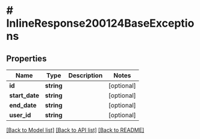 # # InlineResponse200124BaseExceptions

## Properties

Name | Type | Description | Notes
------------ | ------------- | ------------- | -------------
**id** | **string** |  | [optional]
**start_date** | **string** |  | [optional]
**end_date** | **string** |  | [optional]
**user_id** | **string** |  | [optional]

[[Back to Model list]](../../README.md#models) [[Back to API list]](../../README.md#endpoints) [[Back to README]](../../README.md)
